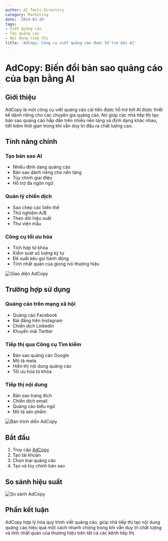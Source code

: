 ```yaml
---
author: AI Tools Directory
category: Marketing
date: '2024-03-20'
tags:
- Viết quảng cáo
- Tạo quảng cáo
- Nội dung tiếp thị
title: 'AdCopy: Công cụ viết quảng cáo được hỗ trợ bởi AI'
---
```


# AdCopy: Biến đổi bản sao quảng cáo của bạn bằng AI

## Giới thiệu

AdCopy là một công cụ viết quảng cáo cải tiến được hỗ trợ bởi AI được thiết kế dành riêng cho các chuyên gia quảng cáo. Nó giúp các nhà tiếp thị tạo bản sao quảng cáo hấp dẫn trên nhiều nền tảng và định dạng khác nhau, tiết kiệm thời gian trong khi vẫn duy trì đầu ra chất lượng cao.

## Tính năng chính

### Tạo bản sao AI
- Nhiều định dạng quảng cáo
- Bản sao dành riêng cho nền tảng
- Tùy chỉnh giai điệu
- Hỗ trợ đa ngôn ngữ

### Quản lý chiến dịch
- Sao chép các biến thể
- Thử nghiệm A/B
- Theo dõi hiệu suất
- Thư viện mẫu

### Công cụ tối ưu hóa
- Tích hợp từ khóa
- Kiểm soát số lượng ký tự
- Đề xuất kêu gọi hành động
- Tính nhất quán của giọng nói thương hiệu

![Giao diện AdCopy](/imgs/adcopy/interface.jpg)

## Trường hợp sử dụng

### Quảng cáo trên mạng xã hội
- Quảng cáo Facebook
- Bài đăng trên Instagram
- Chiến dịch LinkedIn
- Khuyến mãi Twitter

### Tiếp thị qua Công cụ Tìm kiếm
- Bản sao quảng cáo Google
- Mô tả meta
- Hiển thị nội dung quảng cáo
- Tối ưu hóa từ khóa

### Tiếp thị nội dung
- Bản sao trang đích
- Chiến dịch email
- Quảng cáo biểu ngữ
- Mô tả sản phẩm

![Bản trình diễn AdCopy](/imgs/adcopy/demo.jpg)

## Bắt đầu

1. Truy cập [AdCopy](https://adcopy.ai)
2. Tạo tài khoản
3. Chọn loại quảng cáo
4. Tạo và tùy chỉnh bản sao

## So sánh hiệu suất

![So sánh AdCopy](/imgs/adcopy/comparison.jpg)

## Phần kết luận

AdCopy hợp lý hóa quy trình viết quảng cáo, giúp nhà tiếp thị tạo nội dung quảng cáo hiệu quả một cách nhanh chóng trong khi vẫn duy trì chất lượng và tính nhất quán của thương hiệu trên tất cả các kênh tiếp thị.